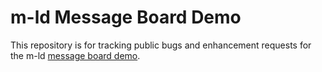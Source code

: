 # m-ld Message Board Demo
This repository is for tracking public bugs and enhancement requests for the m-ld [message board demo](https://m-ld.org/demo/).
